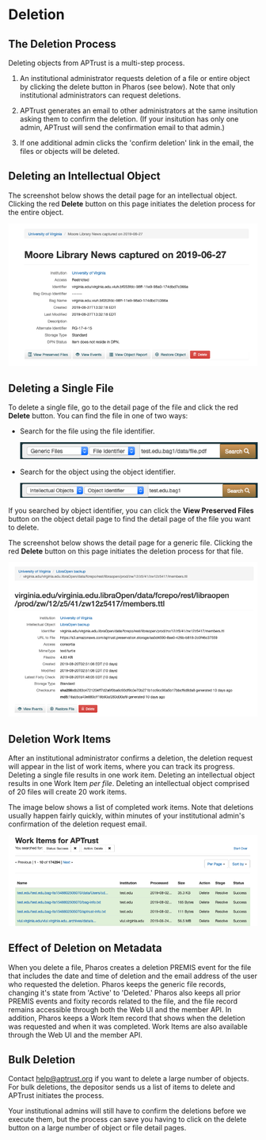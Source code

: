 # Deletion

## The Deletion Process

Deleting objects from APTrust is a multi-step process.

1. An institutional administrator requests deletion of a file or entire object by clicking the delete button in Pharos (see below). Note that only institutional administrators can request deletions.

1. APTrust generates an email to other administrators at the same insitution asking them to confirm the deletion.  (If your insitution has only one admin, APTrust will send the confirmation email to that admin.)

1. If one additional admin clicks the 'confirm deletion' link in the email, the files or objects will be deleted.

## Deleting an Intellectual Object

The screenshot below shows the detail page for an intellectual object. Clicking the red __Delete__ button on this page initiates the deletion process for the entire object.

![Pharos Object Detail page showing the red delete button](../img/pharos/ObjectDetail.png)

## Deleting a Single File

To delete a single file, go to the detail page of the file and click the red __Delete__ button. You can find the file in one of two ways:

* Search for the file using the file identifier.

    ![Pharos search by file identifier](/img/pharos/FileSearch.png)

* Search for the object using the object identifier.

    ![Pharos search by object identifier](../img/pharos/ObjectSearch.png)

If you searched by object identifier, you can click the __View Preserved Files__ button on the object detail page to find the detail page of the file you want to delete.

The screenshot below shows the detail page for a generic file. Clicking the red __Delete__ button on this page initiates the deletion process for that file.

![Pharos File Detail page showing the red delete button](../img/pharos/FileDetail.png)

## Deletion Work Items

After an institutional administrator confirms a deletion, the deletion request will appear in the list of work items, where you can track its progress. Deleting a single file results in one work item. Deleting an intellectual object results in one Work Item _per file_. Deleting an intellectual object comprised of 20 files will create 20 work items.

The image below shows a list of completed work items. Note that deletions usually happen fairly quickly, within minutes of your institutional admin's confirmation of the deletion request email.

![Pharos Work Items page listing file deletion requests](../img/pharos/DeletionWorkItems.png)

## Effect of Deletion on Metadata

When you delete a file, Pharos creates a deletion PREMIS event for the file that includes the date and time of deletion and the email address of the user who requested the deletion. Pharos keeps the generic file records, changing it's state from 'Active' to 'Deleted.' Pharos also keeps all prior PREMIS events and fixity records related to the file, and the file record remains accessible through both the Web UI and the member API. In addition, Pharos keeps a Work Item record that shows when the deletion was requested and when it was completed. Work Items are also available through the Web UI and the member API.

## Bulk Deletion

Contact help@aptrust.org if you want to delete a large number of objects. For bulk deletions, the depositor sends us a list of items to delete and APTrust initiates the process.

Your institutional admins will still have to confirm the deletions before we execute them, but the process can save you having to click on the delete button on a large number of object or file detail pages.
